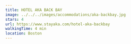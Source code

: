 ```yaml
---
title: HOTEL AKA BACK BAY
image: ../../../images/accommodations/aka-backbay.jpg
stars: 4
url: https://www.stayaka.com/hotel-aka-backbay
walkingTime: 4 min
location: Boston
---
```

